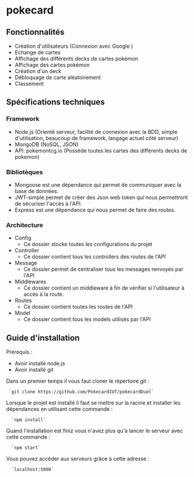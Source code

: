 # pokecard


## Fonctionnalités

 - Création d'utilisateurs (Connexion avec Google	)
 - Echange de cartes
 - Affichage des différents decks de cartes pokémon
 - Affichage des cartes pokémon
 - Création d'un deck
 - Débloquage de carte aléatoirement
 - Classement


## Spécifications techniques

### Framework

 - Node.js (Orienté serveur, facilité de connexion avec la BDD, simple d'utilisation, beaucoup de framework, langage actuel côté serveur)
 - MongoDB (NoSQL, JSON)
 - API: pokemontcg.io (Possède toutes les cartes des différents decks de pokemon)

### Bibliotèques

  - Mongoose est une dépendance qui permet de communiquer avec la base de données.
  - JWT-simple permet de créer des Json web token qui nous permettront de sécuriser l'accès à l'API.
  - Express est une dépendance qui nous permet de faire des routes.

### Architecture

 - Config
    - Ce dossier stocke toutes les configurations du projet
 - Controller 
    - Ce dossier contient tous les controllers des routes de l'API
 - Message
    - Ce dossier permet de centraliser tous les messages renvoyés par l'API
 - Middlewares
    - Ce dossier contient un middleware à fin de vérifier si l'utilisateur à accès à la route.
 - Routes
    - Ce dossier contient toutes les routes de l'API
 - Model
    - Ce dossier contient tous les models utilisés par l'API

## Guide d'installation

Prérequis : 
  - Avoir installé node.js
  - Avoir installé git
  
Dans un premier temps il vous faut cloner le répertoire git : 

     `git clone https://github.com/PokecardIUT/pokecardDuel`

Lorsque le projet est installé il faut se mettre sur la racine et installer les dépendances en utilisant cette commande :

      `npm install`
      
Quand l'installation est finiz vous n'avez plus qu'à lancer le serveur avec cette commande : 

      `npm start`

Vous pouvez accéder aux serveurs grâce à cette adresse :

      `localhost:5000`
